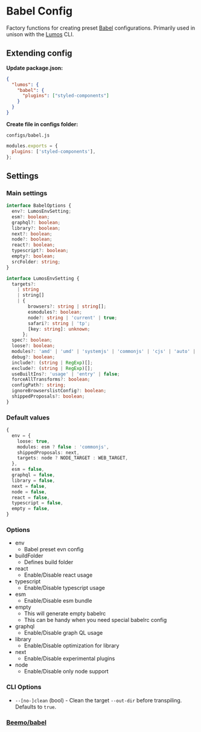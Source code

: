 # Babel Config

Factory functions for creating preset [Babel](https://babeljs.io/) configurations. Primarily used in
unison with the [Lumos](https://www.npmjs.com/package/@oriflame/lumos) CLI.

## Extending config

**Update package.json:**

```json
{
  "lumos": {
    "babel": {
      "plugins": ["styled-components"]
    }
  }
}
```

**Create file in configs folder:**

`configs/babel.js`

```js
modules.exports = {
  plugins: ['styled-components'],
};
```

## Settings

### Main settings

```ts
interface BabelOptions {
  env?: LumosEnvSetting;
  esm?: boolean;
  graphql?: boolean;
  library?: boolean;
  next?: boolean;
  node?: boolean;
  react?: boolean;
  typescript?: boolean;
  empty?: boolean;
  srcFolder: string;
}
```

```ts
interface LumosEnvSetting {
  targets?:
    | string
    | string[]
    | {
        browsers?: string | string[];
        esmodules?: boolean;
        node?: string | 'current' | true;
        safari?: string | 'tp';
        [key: string]: unknown;
      };
  spec?: boolean;
  loose?: boolean;
  modules?: 'amd' | 'umd' | 'systemjs' | 'commonjs' | 'cjs' | 'auto' | false;
  debug?: boolean;
  include?: (string | RegExp)[];
  exclude?: (string | RegExp)[];
  useBuiltIns?: 'usage' | 'entry' | false;
  forceAllTransforms?: boolean;
  configPath?: string;
  ignoreBrowserslistConfig?: boolean;
  shippedProposals?: boolean;
}
```

### Default values

```ts
{
  env = {
    loose: true,
    modules: esm ? false : 'commonjs',
    shippedProposals: next,
    targets: node ? NODE_TARGET : WEB_TARGET,
  },
  esm = false,
  graphql = false,
  library = false,
  next = false,
  node = false,
  react = false,
  typescript = false,
  empty = false,
}
```

### Options

- env
  - Babel preset evn config
- buildFolder
  - Defines build folder
- react
  - Enable/Disable react usage
- typescript
  - Enable/Disable typescript usage
- esm
  - Enable/Disable esm bundle
- empty
  - This will generate empty babelrc
  - This can be handy when you need special babelrc config
- graphql
  - Enable/Disable graph QL usage
- library
  - Enable/Disable optimization for library
- next
  - Enable/Disable experimental plugins
- node
  - Enable/Disable only node support

### CLI Options

- `--[no-]clean` (bool) - Clean the target `--out-dir` before transpiling. Defaults to `true`.

### [Beemo/babel](https://milesj.gitbook.io/beemo/driver/babel)
